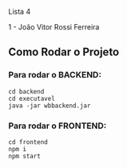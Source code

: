 Lista 4

1 - João Vitor Rossi Ferreira

## Como Rodar o Projeto

### Para rodar o BACKEND:
```
cd backend
cd executavel
java -jar wbbackend.jar
```

### Para rodar o FRONTEND:
```
cd frontend
npm i
npm start
```